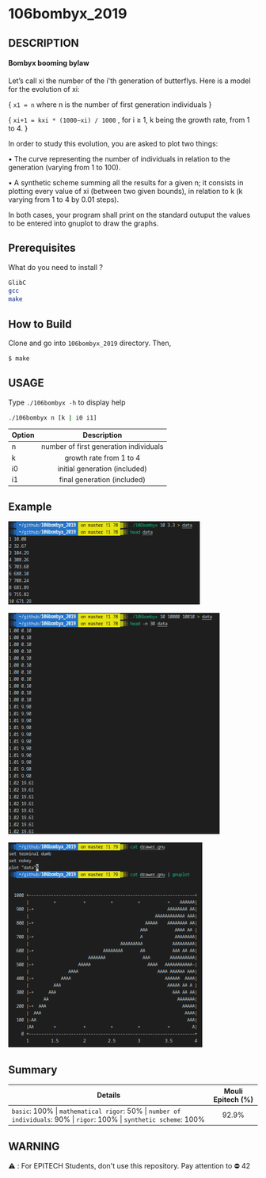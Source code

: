 # 106bombyx_2019

## DESCRIPTION
#### Bombyx booming bylaw
Let’s call xi the number of the i'th generation of butterflys. Here is a model for the evolution of xi:

{ `x1 = n` where n is the number of first generation individuals }

{ `xi+1 = kxi * (1000−xi) / 1000` , for i ≥ 1, k being the growth rate, from 1 to 4. }

In order to study this evolution, you are asked to plot two things:

• The curve representing the number of individuals in relation to the generation (varying from 1 to 100).

• A synthetic scheme summing all the results for a given n; it consists in plotting every value of xi (between two given bounds), in relation to k (k varying from 1 to 4 by 0.01 steps).

In both cases, your program shall print on the standard outuput the values to be entered into gnuplot to draw the graphs.

## Prerequisites
What do you need to install ?
```bash
GlibC
gcc
make
```

## How to Build
Clone and go into `106bombyx_2019` directory.
Then, 
```bash
$ make
```

## USAGE
Type `./106bombyx -h` to display help
```bash
./106bombyx n [k | i0 i1]
```
| Option      | Description   |
| ----------- |:-------------:|
|n | number of first generation individuals |
|k | growth rate from 1 to 4 |
|i0 | initial generation (included) |
|i1	| final generation (included) |

## Example
![Example 1](captures/exemple1.png)

![Example 2](captures/exemple2.png)

![Example 3](captures/exemple3.png)

## Summary
| Details      | Mouli Epitech (%) |
| ------------- |:-------------:|
| `basic`: 100% \| `mathematical rigor`: 50% \| `number of individuals`: 90% \| `rigor`: 100% \| `synthetic scheme`: 100% | 92.9% |

## WARNING
:warning: : For EPITECH Students, don't use this repository. Pay attention to :no_entry: 42